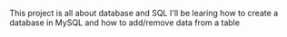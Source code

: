 This project is all about database and SQL
I'll be learing how to create a database in MySQL and how to add/remove data from a table
